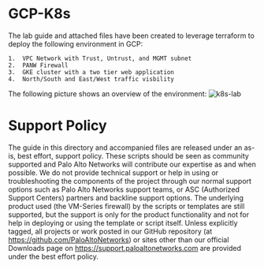 # GCP-K8s

The lab guide and attached files have been created to leverage terraform to deploy the following environment in GCP:

```
1.  VPC Network with Trust, Untrust, and MGMT subnet
2.  PANW Firewall
3.  GKE cluster with a two tier web application
4.  North/South and East/West traffic visbility
```
The following picture shows an overview of the environment:
![k8s-lab](https://user-images.githubusercontent.com/21991161/41857225-9e6d5ba2-785c-11e8-8e06-cbbeec826dec.jpg)


# Support Policy
The guide in this directory and accompanied files are released under an as-is, best effort, support policy. These scripts should be seen as community supported and Palo Alto Networks will contribute our expertise as and when possible. We do not provide technical support or help in using or troubleshooting the components of the project through our normal support options such as Palo Alto Networks support teams, or ASC (Authorized Support Centers) partners and backline support options. The underlying product used (the VM-Series firewall) by the scripts or templates are still supported, but the support is only for the product functionality and not for help in deploying or using the template or script itself.
Unless explicitly tagged, all projects or work posted in our GitHub repository (at https://github.com/PaloAltoNetworks) or sites other than our official Downloads page on https://support.paloaltonetworks.com are provided under the best effort policy.
